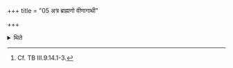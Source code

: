 +++
title = "05 अत्र ब्राह्मणो वीणागाथी"

+++

<details><summary>थिते</summary>

5. At this time a Brahmana playing lute sings three Gāthās (prepared by himself) mentioning, "you gave thus; you performed sacrifice thus; you cooked thus,"[^1]  


[^1]: Cf. TB III.9.14.1-3.  
</details>
